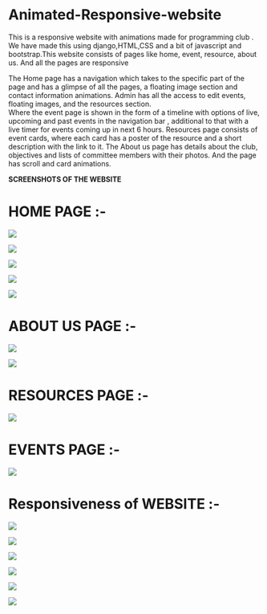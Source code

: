 # Animated-Responsive-website
This is a responsive website with animations made for programming club .
We have made this using django,HTML,CSS and a bit of javascript and bootstrap.This website consists of pages like home, event, resource, about us. And all the pages are responsive 

The Home page has a navigation which takes to the specific part of the page and has a glimpse of all the pages, a floating image section and  contact information animations. Admin has all the access  to edit events, floating images, and the resources section.  
Where the event page is shown in the form of a timeline with options of live, upcoming and past events in the navigation bar , additional to that with a live timer for events coming up in next 6 hours.
Resources page consists of event cards, where each card has a poster of the resource and a short description with the link to it.
The About us page has details about the club, objectives and lists of committee members with their photos.  And the page has scroll and card animations.


**SCREENSHOTS OF THE WEBSITE**

# HOME PAGE :-
![](Screenshots/Home_carousel_1.JPG)





![](Screenshots/Home_carousel_2.JPG)





![](Screenshots/HOme_resources.JPG)





![](Screenshots/Home_about_us.JPG)





![](Screenshots/Home_contact_animation.JPG)



# ABOUT US PAGE :-





![](Screenshots/About_us_desc.JPG)





![](Screenshots/About_us_team.JPG)


# RESOURCES PAGE :-





![](Screenshots/Resources_1.JPG)



# EVENTS PAGE :-





![](Screenshots/Event_timer.JPG)




# Responsiveness of WEBSITE :-





![](Screenshots/Responsive_1024.JPG)





![](Screenshots/Responsive_768.JPG)





![](Screenshots/Responsive_425.JPG)





![](Screenshots/Responsive_1024.JPG)





![](Screenshots/Responsive_320.JPG)





![](Screenshots/Responsive_Navbar.JPG)
